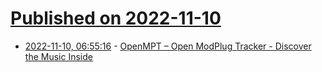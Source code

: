 # [Published on 2022-11-10](index.md)

* [2022-11-10, 06:55:16](https://news.ycombinator.com/item?id=33543135) - [OpenMPT – Open ModPlug Tracker - Discover the Music Inside](https://openmpt.org/)
